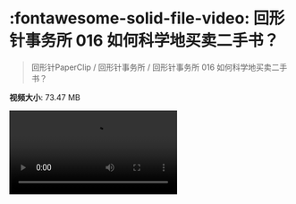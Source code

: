 # :fontawesome-solid-file-video: 回形针事务所 016 如何科学地买卖二手书？

> 回形针PaperClip / 回形针事务所 / 回形针事务所 016 如何科学地买卖二手书？

**视频大小**: 73.47 MB

<div class="video"><video src="https://file.hsyhx.top/archive/PaperClip/回形针事务所/016.mp4" controls preload>🤔 您的浏览器不支持 video 标签</video></div>